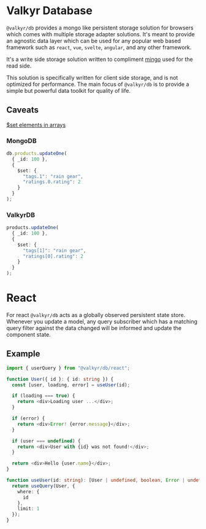# Valkyr Database

`@valkyr/db` provides a mongo like persistent storage solution for browsers which comes with multiple storage adapter solutions. It's meant to provide an agnostic data layer which can be used for any popular web based framework such as `react`, `vue`, `svelte`, `angular`, and any other framework.

It's a write side storage solution written to compliment [mingo](https://github.com/kofrasa/mingo) used for the read side.

This solution is specifically written for client side storage, and is not optimized for performance. The main focus of `@valkyr/db` is to provide a simple but powerful data toolkit for quality of life.

## Caveats

[$set elements in arrays](https://www.mongodb.com/docs/manual/reference/operator/update/set/#set-elements-in-arrays)

### MongoDB

```ts
db.products.updateOne(
  { _id: 100 },
  {
    $set: {
      "tags.1": "rain gear",
      "ratings.0.rating": 2
    }
  }
);
```

### ValkyrDB

```ts
products.updateOne(
  { _id: 100 },
  {
    $set: {
      "tags[1]": "rain gear",
      "ratings[0].rating": 2
    }
  }
);
```

# React

For react `@valkyr/db` acts as a globally observed persistent state store. Whenever you update a model, any query subscriber which has a matching query filter against the data changed will be informed and update the component state.

## Example

```ts
import { userQuery } from "@valkyr/db/react";

function User({ id }: { id: string }) {
  const [user, loading, error] = useUser(id);

  if (loading === true) {
    return <div>Loading user ...</div>;
  }

  if (error) {
    return <div>Error! {error.message}</div>;
  }

  if (user === undefined) {
    return <div>User with {id} was not found!</div>;
  }

  return <div>Hello {user.name}</div>;
}

function useUser(id: string): [User | undefined, boolean, Error | undefined] {
  return useQuery(User, {
    where: {
      id
    },
    limit: 1
  });
}
```
